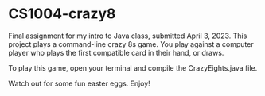 # CS1004-crazy8
Final assignment for my intro to Java class, submitted April 3, 2023.
This project plays a command-line crazy 8s game. You play against a computer 
player who plays the first compatible card in their hand, or draws. 

To play this game, open your terminal and compile the CrazyEights.java file.

Watch out for some fun easter eggs. Enjoy!
